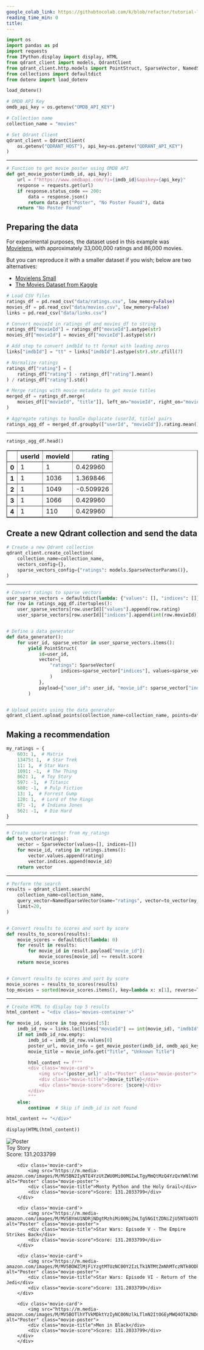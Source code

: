 ```yaml
---
google_colab_link: https://githubtocolab.com/k/blob/refactor/tutorial-levels/101-foundations/collaborative-filtering/collaborative-filtering.ipynb
reading_time_min: 0
title:
---
```


```python
import os
import pandas as pd
import requests
from IPython.display import display, HTML
from qdrant_client import models, QdrantClient
from qdrant_client.http.models import PointStruct, SparseVector, NamedSparseVector
from collections import defaultdict
from dotenv import load_dotenv

load_dotenv()

# OMDB API Key
omdb_api_key = os.getenv("OMDB_API_KEY")

# Collection name
collection_name = "movies"

# Set Qdrant Client
qdrant_client = QdrantClient(
    os.getenv("QDRANT_HOST"), api_key=os.getenv("QDRANT_API_KEY")
)
```

<hr />

```python
# Function to get movie poster using OMDB API
def get_movie_poster(imdb_id, api_key):
    url = f"https://www.omdbapi.com/?i={imdb_id}&apikey={api_key}"
    response = requests.get(url)
    if response.status_code == 200:
        data = response.json()
        return data.get("Poster", "No Poster Found"), data
    return "No Poster Found"
```

## Preparing the data

For experimental purposes, the dataset used in this example was [Movielens](https://files.grouplens.org/datasets/movielens/ml-latest.zip), with approximately 33,000,000 ratings and 86,000 movies.

But you can reproduce it with a smaller dataset if you wish; below are two alternatives:

- [Movielens Small](https://files.grouplens.org/datasets/movielens/ml-latest-small.zip)
- [The Movies Dataset from Kaggle](https://www.kaggle.com/datasets/rounakbanik/the-movies-dataset/)

```python
# Load CSV files
ratings_df = pd.read_csv("data/ratings.csv", low_memory=False)
movies_df = pd.read_csv("data/movies.csv", low_memory=False)
links = pd.read_csv("data/links.csv")

# Convert movieId in ratings_df and movies_df to string
ratings_df["movieId"] = ratings_df["movieId"].astype(str)
movies_df["movieId"] = movies_df["movieId"].astype(str)

# Add step to convert imdbId to tt format with leading zeros
links["imdbId"] = "tt" + links["imdbId"].astype(str).str.zfill(7)

# Normalize ratings
ratings_df["rating"] = (
    ratings_df["rating"] - ratings_df["rating"].mean()
) / ratings_df["rating"].std()

# Merge ratings with movie metadata to get movie titles
merged_df = ratings_df.merge(
    movies_df[["movieId", "title"]], left_on="movieId", right_on="movieId", how="inner"
)

# Aggregate ratings to handle duplicate (userId, title) pairs
ratings_agg_df = merged_df.groupby(["userId", "movieId"]).rating.mean().reset_index()
```

<hr />

```python
ratings_agg_df.head()
```

<div>
<style scoped>
    .dataframe tbody tr th:only-of-type {
        vertical-align: middle;
    }

```
.dataframe tbody tr th {
    vertical-align: top;
}

.dataframe thead th {
    text-align: right;
}
```

</style>
<table border="1" class="dataframe">
  <thead>
    <tr style="text-align: right;">
      <th></th>
      <th>userId</th>
      <th>movieId</th>
      <th>rating</th>
    </tr>
  </thead>
  <tbody>
    <tr>
      <th>0</th>
      <td>1</td>
      <td>1</td>
      <td>0.429960</td>
    </tr>
    <tr>
      <th>1</th>
      <td>1</td>
      <td>1036</td>
      <td>1.369846</td>
    </tr>
    <tr>
      <th>2</th>
      <td>1</td>
      <td>1049</td>
      <td>-0.509926</td>
    </tr>
    <tr>
      <th>3</th>
      <td>1</td>
      <td>1066</td>
      <td>0.429960</td>
    </tr>
    <tr>
      <th>4</th>
      <td>1</td>
      <td>110</td>
      <td>0.429960</td>
    </tr>
  </tbody>
</table>
</div>

## Create a new Qdrant collection and send the data

```python
# Create a new Qdrant collection
qdrant_client.create_collection(
    collection_name=collection_name,
    vectors_config={},
    sparse_vectors_config={"ratings": models.SparseVectorParams()},
)
```

<hr />

```python
# Convert ratings to sparse vectors
user_sparse_vectors = defaultdict(lambda: {"values": [], "indices": []})
for row in ratings_agg_df.itertuples():
    user_sparse_vectors[row.userId]["values"].append(row.rating)
    user_sparse_vectors[row.userId]["indices"].append(int(row.movieId))


# Define a data generator
def data_generator():
    for user_id, sparse_vector in user_sparse_vectors.items():
        yield PointStruct(
            id=user_id,
            vector={
                "ratings": SparseVector(
                    indices=sparse_vector["indices"], values=sparse_vector["values"]
                )
            },
            payload={"user_id": user_id, "movie_id": sparse_vector["indices"]},
        )


# Upload points using the data generator
qdrant_client.upload_points(collection_name=collection_name, points=data_generator())
```

## Making a recommendation

```python
my_ratings = {
    603: 1,  # Matrix
    13475: 1,  # Star Trek
    11: 1,  # Star Wars
    1091: -1,  # The Thing
    862: 1,  # Toy Story
    597: -1,  # Titanic
    680: -1,  # Pulp Fiction
    13: 1,  # Forrest Gump
    120: 1,  # Lord of the Rings
    87: -1,  # Indiana Jones
    562: -1,  # Die Hard
}
```

<hr />

```python
# Create sparse vector from my_ratings
def to_vector(ratings):
    vector = SparseVector(values=[], indices=[])
    for movie_id, rating in ratings.items():
        vector.values.append(rating)
        vector.indices.append(movie_id)
    return vector
```

<hr />

```python
# Perform the search
results = qdrant_client.search(
    collection_name=collection_name,
    query_vector=NamedSparseVector(name="ratings", vector=to_vector(my_ratings)),
    limit=20,
)


# Convert results to scores and sort by score
def results_to_scores(results):
    movie_scores = defaultdict(lambda: 0)
    for result in results:
        for movie_id in result.payload["movie_id"]:
            movie_scores[movie_id] += result.score
    return movie_scores


# Convert results to scores and sort by score
movie_scores = results_to_scores(results)
top_movies = sorted(movie_scores.items(), key=lambda x: x[1], reverse=True)
```

<hr />

```python
# Create HTML to display top 5 results
html_content = "<div class='movies-container'>"

for movie_id, score in top_movies[:5]:
    imdb_id_row = links.loc[links["movieId"] == int(movie_id), "imdbId"]
    if not imdb_id_row.empty:
        imdb_id = imdb_id_row.values[0]
        poster_url, movie_info = get_movie_poster(imdb_id, omdb_api_key)
        movie_title = movie_info.get("Title", "Unknown Title")

        html_content += f"""
        <div class='movie-card'>
            <img src="{poster_url}" alt="Poster" class="movie-poster">
            <div class="movie-title">{movie_title}</div>
            <div class="movie-score">Score: {score}</div>
        </div>
        """
    else:
        continue  # Skip if imdb_id is not found

html_content += "</div>"

display(HTML(html_content))
```

<div class='movies-container'>
        <div class='movie-card'>
            <img src="https://m.media-amazon.com/images/M/MV5BMDU2ZWJlMjktMTRhMy00ZTA5LWEzNDgtYmNmZTEwZTViZWJkXkEyXkFqcGdeQXVyNDQ2OTk4MzI@._V1_SX300.jpg" alt="Poster" class="movie-poster">
            <div class="movie-title">Toy Story</div>
            <div class="movie-score">Score: 131.2033799</div>
        </div>

```
    <div class='movie-card'>
        <img src="https://m.media-amazon.com/images/M/MV5BN2IyNTE4YzUtZWU0Mi00MGIwLTgyMmQtMzQ4YzQxYWNlYWE2XkEyXkFqcGdeQXVyNjU0OTQ0OTY@._V1_SX300.jpg" alt="Poster" class="movie-poster">
        <div class="movie-title">Monty Python and the Holy Grail</div>
        <div class="movie-score">Score: 131.2033799</div>
    </div>

    <div class='movie-card'>
        <img src="https://m.media-amazon.com/images/M/MV5BYmU1NDRjNDgtMzhiMi00NjZmLTg5NGItZDNiZjU5NTU4OTE0XkEyXkFqcGdeQXVyNzkwMjQ5NzM@._V1_SX300.jpg" alt="Poster" class="movie-poster">
        <div class="movie-title">Star Wars: Episode V - The Empire Strikes Back</div>
        <div class="movie-score">Score: 131.2033799</div>
    </div>

    <div class='movie-card'>
        <img src="https://m.media-amazon.com/images/M/MV5BOWZlMjFiYzgtMTUzNC00Y2IzLTk1NTMtZmNhMTczNTk0ODk1XkEyXkFqcGdeQXVyNTAyODkwOQ@@._V1_SX300.jpg" alt="Poster" class="movie-poster">
        <div class="movie-title">Star Wars: Episode VI - Return of the Jedi</div>
        <div class="movie-score">Score: 131.2033799</div>
    </div>

    <div class='movie-card'>
        <img src="https://m.media-amazon.com/images/M/MV5BOTlhYTVkMDktYzIyNC00NzlkLTlmN2ItOGEyMWQ4OTA2NDdmXkEyXkFqcGdeQXVyNTAyODkwOQ@@._V1_SX300.jpg" alt="Poster" class="movie-poster">
        <div class="movie-title">Men in Black</div>
        <div class="movie-score">Score: 131.2033799</div>
    </div>
    </div>
```

```python

```
